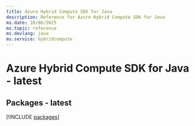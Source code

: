 ```yaml
---
title: Azure Hybrid Compute SDK for Java
description: Reference for Azure Hybrid Compute SDK for Java
ms.date: 10/06/2025
ms.topic: reference
ms.devlang: java
ms.service: hybridcompute
---
```

# Azure Hybrid Compute SDK for Java - latest
## Packages - latest
[!INCLUDE [packages](hybrid-compute-index.md)]